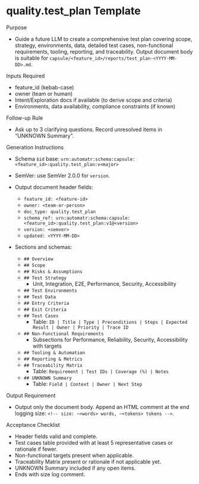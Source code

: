 # quality.test_plan Template

Purpose
- Guide a future LLM to create a comprehensive test plan covering scope, strategy, environments, data, detailed test cases, non-functional requirements, tooling, reporting, and traceability. Output document body is suitable for `capsule/<feature_id>/reports/test_plan-<YYYY-MM-DD>.md`.

Inputs Required
- feature_id (kebab-case)
- owner (team or human)
- Intent/Exploration docs if available (to derive scope and criteria)
- Environments, data availability, compliance constraints (if known)

Follow-up Rule
- Ask up to 3 clarifying questions. Record unresolved items in “UNKNOWN Summary”.

Generation Instructions
- Schema `$id` base: `urn:automatr:schema:capsule:<feature_id>:quality.test_plan:v<major>`
- SemVer: use SemVer 2.0.0 for `version`.
- Output document header fields:
  - `feature_id: <feature-id>`
  - `owner: <team-or-person>`
  - `doc_type: quality.test_plan`
  - `schema_ref: urn:automatr:schema:capsule:<feature_id>:quality.test_plan:v1@<version>`
  - `version: <semver>`
  - `updated: <YYYY-MM-DD>`

- Sections and schemas:
  - `## Overview`
  - `## Scope`
  - `## Risks & Assumptions`
  - `## Test Strategy`
    - Unit, Integration, E2E, Performance, Security, Accessibility
  - `## Test Environments`
  - `## Test Data`
  - `## Entry Criteria`
  - `## Exit Criteria`
  - `## Test Cases`
    - Table: `ID | Title | Type | Preconditions | Steps | Expected Result | Owner | Priority | Trace ID`
  - `## Non-Functional Requirements`
    - Subsections for Performance, Reliability, Security, Accessibility with targets
  - `## Tooling & Automation`
  - `## Reporting & Metrics`
  - `## Traceability Matrix`
    - Table: `Requirement | Test IDs | Coverage (%) | Notes`
  - `## UNKNOWN Summary`
    - Table: `Field | Context | Owner | Next Step`

Output Requirement
- Output only the document body. Append an HTML comment at the end logging size: `<!-- size: ~<words> words, ~<tokens> tokens -->`.

Acceptance Checklist
- Header fields valid and complete.
- Test cases table provided with at least 5 representative cases or rationale if fewer.
- Non-functional targets present when applicable.
- Traceability Matrix present or rationale if not applicable yet.
- UNKNOWN Summary included if any open items.
- Ends with size log comment.

